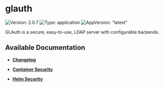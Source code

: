 # glauth

![Version: 2.0.7](https://img.shields.io/badge/Version-2.0.7-informational?style=flat-square) ![Type: application](https://img.shields.io/badge/Type-application-informational?style=flat-square) ![AppVersion: "latest"](https://img.shields.io/badge/AppVersion-"latest"-informational?style=flat-square)

GLAuth is a secure, easy-to-use, LDAP server with configurable backends.

## Available Documentation

- [**Changelog**](CHANGELOG)

- [**Container Security**](container-security)

- [**Helm Security**](helm-security)

